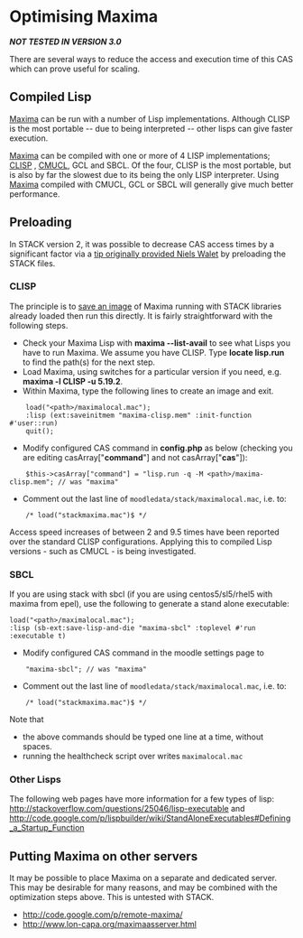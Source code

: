 # Optimising Maxima

***NOT TESTED IN VERSION 3.0***

There are several ways to reduce the access and execution time of this CAS which can prove useful for scaling.

## Compiled Lisp ##

[Maxima](../CAS/Maxima.md) can be run with a number of Lisp implementations.
Although CLISP is the most portable -- due to being interpreted -- other lisps can give faster execution.

[Maxima](../CAS/Maxima.md) can be compiled with one or more of 4 LISP implementations;
[CLISP](http://en.wikipedia.org/wiki/CLISP) , [CMUCL](http://en.wikipedia.org/wiki/CMU_Common_Lisp),
GCL and SBCL. Of the four, CLISP is the most portable, but is also by far the slowest due to its being
the only LISP interpreter. Using [Maxima](../CAS/Maxima.md) compiled with CMUCL, GCL or SBCL will generally
give much better performance.

## Preloading ##

In STACK version 2, it was possible to decrease CAS access times by a significant factor via a [tip originally provided Niels 
Walet](http://stack.bham.ac.uk/live/mod/forum/discuss.php?d=134) by preloading the STACK files.

### CLISP ###

The principle is to [save an image](http://clisp.cons.org/impnotes/image.html) of Maxima running with STACK libraries already loaded then run this directly.  It 
is fairly straightforward with the following steps.

* Check your Maxima Lisp with **maxima --list-avail** to see what Lisps you have to run Maxima.  We assume you have CLISP. Type **locate lisp.run** to find the 
path(s) for the next step.
* Load Maxima, using switches for a particular version if you need, e.g. **maxima -l CLISP -u 5.19.2**.
* Within Maxima, type the following lines to create an image and exit.

~~~~
	load("<path>/maximalocal.mac");
	:lisp (ext:saveinitmem "maxima-clisp.mem" :init-function #'user::run)
	quit();
~~~~

* Modify configured CAS command in **config.php** as below (checking you are editing casArray["**command**"] and not casArray["**cas**"]):

~~~~
	$this->casArray["command"] = "lisp.run -q -M <path>/maxima-clisp.mem"; // was "maxima"
~~~~

* Comment out the last line of `moodledata/stack/maximalocal.mac`, i.e. to:

~~~~~
	/* load("stackmaxima.mac")$ */
~~~~~

Access speed increases of between 2 and 9.5 times have been reported over the standard CLISP configurations.
Applying this to compiled Lisp versions - such as CMUCL - is being investigated.

### SBCL ###

If you are using stack with sbcl (if you are using centos5/sl5/rhel5 with maxima from epel), use the following to generate a stand alone executable:

	load("<path>/maximalocal.mac");
	:lisp (sb-ext:save-lisp-and-die "maxima-sbcl" :toplevel #'run :executable t)

* Modify configured CAS command in the moodle settings page to 
~~~~~~
	"maxima-sbcl"; // was "maxima"
~~~~~~
* Comment out the last line of `moodledata/stack/maximalocal.mac`, i.e. to:
~~~~~
	/* load("stackmaxima.mac")$ */
~~~~~

Note that 

* the above commands should be typed one line at a time, without spaces.
* running the healthcheck script over writes `maximalocal.mac`

### Other Lisps ###

The following web pages have more information for a few types of lisp: <http://stackoverflow.com/questions/25046/lisp-executable> and 
<http://code.google.com/p/lispbuilder/wiki/StandAloneExecutables#Defining_a_Startup_Function>

## Putting Maxima on other servers ##

It may be possible to place Maxima on a separate and dedicated server.  This may be desirable for many reasons, and may be combined with the optimization steps 
above.  This is untested with STACK.

  *  <http://code.google.com/p/remote-maxima/>
  *  <http://www.lon-capa.org/maximaasserver.html>


